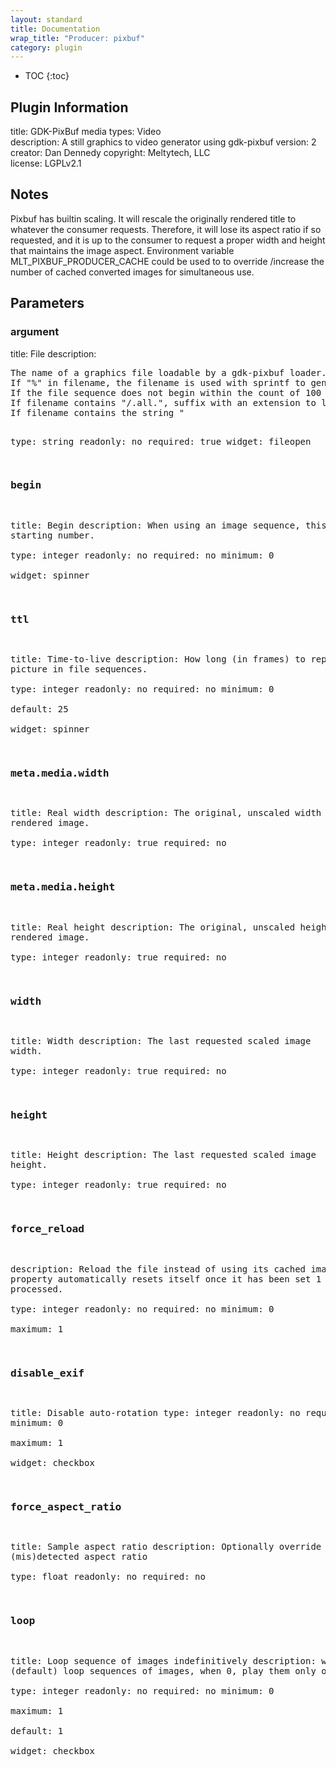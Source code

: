 ```yaml
---
layout: standard
title: Documentation
wrap_title: "Producer: pixbuf"
category: plugin
---
```

* TOC
{:toc}

## Plugin Information

title: GDK-PixBuf
media types:
Video  
description: A still graphics to video generator using gdk-pixbuf
version: 2
creator: Dan Dennedy
copyright: Meltytech, LLC  
license: LGPLv2.1  

## Notes

Pixbuf has builtin scaling. It will rescale the originally rendered title to whatever the consumer requests. Therefore, it will lose its aspect ratio if so requested, and it is up to the consumer to request a proper width and height that maintains the image aspect. Environment variable MLT_PIXBUF_PRODUCER_CACHE could be used to to override /increase the number of cached converted images for simultaneous use.

## Parameters

### argument

title: File  description:
<pre>
The name of a graphics file loadable by a gdk-pixbuf loader. See the output of gdk-pixbuf-query-loaders. Definitely png, jpeg, tiff, pnm, and xpm will work.
If "%" in filename, the filename is used with sprintf to generate a filename from a counter for multi-file/flipbook animation. The file sequence ends when numeric discontinuity >100.
If the file sequence does not begin within the count of 100 you can pass the begin property like a query string parameter, for example: anim-%04d.png?begin=1000.
If filename contains "/.all.", suffix with an extension to load all pictures with matching extension from a directory.
If filename contains the string "<svg", then pixbuf tries to load the filename as inline SVG XML, which is convenient for melt commands.
</pre>
type: string
readonly: no
required: true
widget: fileopen  

### begin

title: Begin  description:
When using an image sequence, this sets the starting number.  
type: integer
readonly: no
required: no
minimum: 0  
widget: spinner  

### ttl

title: Time-to-live  description:
How long (in frames) to repeat each picture in file sequences.  
type: integer
readonly: no
required: no
minimum: 0  
default: 25  
widget: spinner  

### meta.media.width

title: Real width  description:
The original, unscaled width of the rendered image.  
type: integer
readonly: true
required: no

### meta.media.height

title: Real height  description:
The original, unscaled height of the rendered image.  
type: integer
readonly: true
required: no

### width

title: Width  description:
The last requested scaled image width.  
type: integer
readonly: true
required: no

### height

title: Height  description:
The last requested scaled image height.  
type: integer
readonly: true
required: no

### force_reload

description:
Reload the file instead of using its cached image. This property automatically resets itself once it has been set 1 and processed.  
type: integer
readonly: no
required: no
minimum: 0  
maximum: 1  

### disable_exif

title: Disable auto-rotation  type: integer
readonly: no
required: no
minimum: 0  
maximum: 1  
widget: checkbox  

### force_aspect_ratio

title: Sample aspect ratio  description:
Optionally override a (mis)detected aspect ratio  
type: float
readonly: no
required: no

### loop

title: Loop sequence of images indefinitively  description:
when 1 (default) loop sequences of images, when 0, play them only once  
type: integer
readonly: no
required: no
minimum: 0  
maximum: 1  
default: 1  
widget: checkbox  

